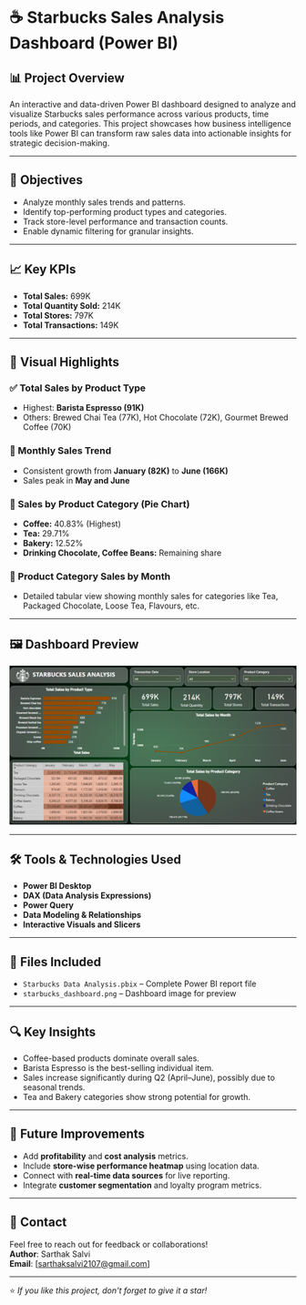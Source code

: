 # ☕ Starbucks Sales Analysis Dashboard (Power BI)

## 📊 Project Overview

An interactive and data-driven Power BI dashboard designed to analyze and visualize Starbucks sales performance across various products, time periods, and categories. This project showcases how business intelligence tools like Power BI can transform raw sales data into actionable insights for strategic decision-making.

---

## 🎯 Objectives

- Analyze monthly sales trends and patterns.
- Identify top-performing product types and categories.
- Track store-level performance and transaction counts.
- Enable dynamic filtering for granular insights.

---

## 📈 Key KPIs

- **Total Sales:** 699K  
- **Total Quantity Sold:** 214K  
- **Total Stores:** 797K  
- **Total Transactions:** 149K

---

## 📌 Visual Highlights

### ✅ Total Sales by Product Type
- Highest: **Barista Espresso (91K)**
- Others: Brewed Chai Tea (77K), Hot Chocolate (72K), Gourmet Brewed Coffee (70K)

### 📆 Monthly Sales Trend
- Consistent growth from **January (82K)** to **June (166K)**
- Sales peak in **May and June**

### 🥧 Sales by Product Category (Pie Chart)
- **Coffee:** 40.83% (Highest)
- **Tea:** 29.71%
- **Bakery:** 12.52%
- **Drinking Chocolate, Coffee Beans:** Remaining share

### 🧾 Product Category Sales by Month
- Detailed tabular view showing monthly sales for categories like Tea, Packaged Chocolate, Loose Tea, Flavours, etc.

---

## 🖼️ Dashboard Preview

![Starbucks Dashboard Preview](starbucks_dashboard.png)

---

## 🛠 Tools & Technologies Used

- **Power BI Desktop**
- **DAX (Data Analysis Expressions)**
- **Power Query**
- **Data Modeling & Relationships**
- **Interactive Visuals and Slicers**

---

## 📁 Files Included

- `Starbucks Data Analysis.pbix` – Complete Power BI report file
- `starbucks_dashboard.png` – Dashboard image for preview

---

## 🔍 Key Insights

- Coffee-based products dominate overall sales.
- Barista Espresso is the best-selling individual item.
- Sales increase significantly during Q2 (April–June), possibly due to seasonal trends.
- Tea and Bakery categories show strong potential for growth.

---

## 🚀 Future Improvements

- Add **profitability** and **cost analysis** metrics.
- Include **store-wise performance heatmap** using location data.
- Connect with **real-time data sources** for live reporting.
- Integrate **customer segmentation** and loyalty program metrics.

---

## 📧 Contact

Feel free to reach out for feedback or collaborations!  
**Author**: Sarthak Salvi  
**Email**: [sarthaksalvi2107@gmail.com]

---

⭐ *If you like this project, don't forget to give it a star!*

